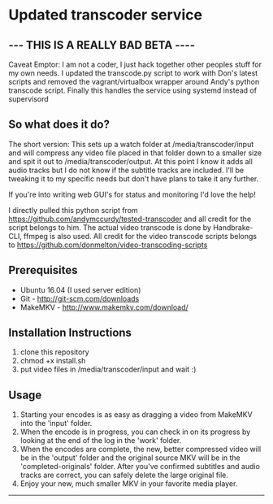 # Updated transcoder service

## --- THIS IS A REALLY BAD BETA ---- 
Caveat Emptor: I am not a coder, I just hack together other peoples stuff for my own needs. I updated the transcode.py script to work with Don's latest scripts and removed the vagrant/virtualbox wrapper around Andy's python transcode script.  Finally this handles the service using systemd instead of supervisord

## So what does it do?
The short version: This sets up a watch folder at /media/transcoder/input and will compress any video file placed in that folder down to a smaller size and spit it out to /media/transcoder/output.  At this point I know it adds all audio tracks but I do not know if the subtitle tracks are included.  I'll be tweaking it to my specific needs but don't have plans to take it any further.

If you're into writing web GUI's for status and monitoring I'd love the help!

I directly pulled this python script from https://github.com/andymccurdy/tested-transcoder and all credit for the script belongs to him.
The actual video transcode is done by Handbrake-CLI, ffmpeg is also used.  All credit for the video transcode scripts belongs to https://github.com/donmelton/video-transcoding-scripts 


## Prerequisites
* Ubuntu 16.04 (I used server edition)
* Git - http://git-scm.com/downloads
* MakeMKV - http://www.makemkv.com/download/

## Installation Instructions
 1. clone this repository
 2. chmod +x install.sh
 3. put video files in /media/transcoder/input and wait :)

## Usage

1. Starting your encodes is as easy as dragging a video from MakeMKV into the 'input' folder.
2. When the encode is in progress, you can check in on its progress by looking at the end of the log in the 'work' folder.
3. When the encodes are complete, the new, better compressed video will be in the 'output' folder and the original source MKV will be in the 'completed-originals' folder. After you've confirmed subtitles and audio tracks are correct, you can safely delete the large original file.
4. Enjoy your new, much smaller MKV in your favorite media player.

---
